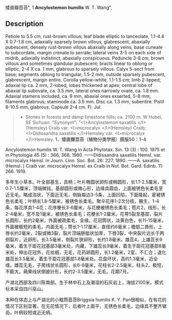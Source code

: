 矮直瓣苣苔",
1.**Ancylostemon humilis** W. T. Wang",

## Description
Petiole to 5.5 cm, rust-brown villous; leaf blade elliptic to lanceolate, 1.1-4.4 X 0.7-1.8 cm, adaxially sparsely brown villous, glabrescent, abaxially pubescent, densely rust-brown villous abaxially along veins, base cuneate to subcordate, margin crenate to serrate; lateral veins 3-5 on each side of midrib, adaxially indistinct, abaxially conspicuous. Peduncle 3-8 cm, brown villous and sometimes glandular pubescent; bracts linear to oblong or elliptic, 2-4 X ca. 1 mm, glabrous to sparsely villous. Calyx 5-sect from base; segments oblong to triangular, 1.5-2 mm, outside sparsely pubescent, glabrescent, margin entire. Corolla yellow-white, 1.1-1.5 cm; limb 2-lipped; adaxial lip ca. 2 mm, 2-lobed, lobes thickened at apex; central lobe of abaxial lip subovate, ca. 3.5 mm, lateral ones narrowly ovate, ca. 1.8 mm. Adaxial stamens included, ca. 9 mm, abaxial ones exserted, 5-8 mm; filaments glabrous; staminode ca. 3.5 mm. Disc ca. 1.3 mm, subentire. Pistil 8-10.5 mm, glabrous. Capsule 2-4 cm. Fl. Jul.

> * Stones in forests and damp limestone hills; ca. 2100 m. W Hubei, SE Sichuan.
  "Synonym": "&lt;I&gt;Ancylostemon saxatilis &lt;/I&gt;(Hemsley) Craib var. &lt;I&gt;microcalyx &lt;/I&gt;(Hemsley) Craib; &lt;I&gt;Didissandra saxatilis &lt;/I&gt;Hemsley var. &lt;I&gt;microcalyx &lt;/I&gt;Hemsley.
**1．矮直瓣苣苔（植物分类学报）图版50：1-4**

Ancylostemon humilis W. T. Wang in Acta Phytotax. Sin. 13 (3) : 100. 1975 et in Phytologia 45 (5) : 366, 368. 1980. ——Didissandra saxatilis Hemsl. var. microcalyx Hemsl. in Journ. Linn. Soc. Bot. 26: 227. 1890. ——A. saxatilis (Hemsl. ) Craib var. microcalyx Hemsl. ex Craib in Not. Bot. Gard. Edinb. 11: 266. 1919.

多年生小草本。叶全部基生，具柄；叶片椭圆状卵形或椭圆形，长1.1-2.5厘米，宽0.7-1.5厘米，顶端微钝，基部圆形或微心形，边缘具圆齿，上面被锈色长柔毛至近无毛，略成泡状，下面近无毛，侧脉每边3-5条，上面凹陷，下面隆起，密被锈色长柔毛；叶柄长1.8-5厘米，被锈色长柔毛。聚伞花序1-2次分枝，腋生，1-4条，每花序具1-4花；花序梗长3-6厘米，与花梗被锈色长柔毛；苞片2，线形，长2-4毫米，宽不及1毫米，被锈色长柔毛；花梗长1-2厘米。花萼5裂至基部，裂片长圆形，长约2毫米，外面被疏柔毛，全缘。花冠筒状，淡黄白色，长11-15毫米，外面被极短的柔毛，内面无毛；筒长1-1.17厘米，直径约6毫米；檐部二唇形，上唇长约2毫米，2裂或微3裂，裂片顶端胼胝状加厚，下唇3裂，中央裂片远长于两侧裂片，近卵形，长3.5毫米，侧裂片狭卵形，长约1.8毫米。雄蕊4，上雄蕊长9毫米，着生于距花冠基部3毫米处，内藏，下雄蕊长9毫米，着生于距花冠基部8毫米处，伸出花冠外，花丝细，无毛，花药卵圆形，长1.2毫米，2室，不汇合；退化雄蕊长3.5毫米，着生于距花冠基部1.8毫米处。花盘环状，高约1.3毫米，近全缘。雌蕊无毛，子房线状长圆形，长6-8毫米，花柱长2-2.5毫米，柱头2，极短，不膨大。蒴果线状倒披针形，长约2-3.5厘米，无毛。花期7月。

产湖北西部及四川陈南部。生于林中石上及潮湿的石灰岩上，海拔2100米。模式标本采自四川巫山。

本种在体态上与产湖北的小粗筒苣苔Briggsia humilis K. Y. Pan很相似，在有花的情况下区别显著，在无花情况下，后者叶上面平，无锈色长柔毛，边缘具不整齐锯齿，叶柄较短或近无柄。
